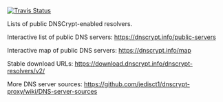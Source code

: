 [![Travis Status](https://travis-ci.org/DNSCrypt/dnscrypt-resolvers.svg?branch=master)](https://travis-ci.org/DNSCrypt/dnscrypt-resolvers/builds/)

Lists of public DNSCrypt-enabled resolvers.

Interactive list of public DNS servers:
https://dnscrypt.info/public-servers

Interactive map of public DNS servers:
https://dnscrypt.info/map

Stable download URLs:
https://download.dnscrypt.info/dnscrypt-resolvers/v2/

More DNS server sources:
https://github.com/jedisct1/dnscrypt-proxy/wiki/DNS-server-sources
